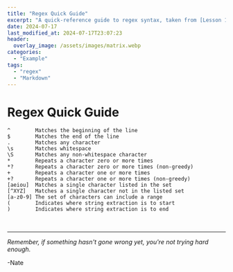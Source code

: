 ```yaml
---
title: "Regex Quick Guide"
excerpt: "A quick-reference guide to regex syntax, taken from [Lesson 12](https://www.py4e.com/lessons/regex) of the Python for Everybody course"
date: 2024-07-17
last_modified_at: 2024-07-17T23:07:23
header:
  overlay_image: /assets/images/matrix.webp
categories:
  - "Example"
tags:
  - "regex"
  - "Markdown"
---
```




# Regex Quick Guide

```regex
^        Matches the beginning of the line
$        Matches the end of the line
.        Matches any character
\s       Matches whitespace
\S       Matches any non-whitespace character
*        Repeats a character zero or more times
*?       Repeats a character zero or more times (non-greedy)
+        Repeats a character one or more times
+?       Repeats a character one or more times (non-greedy)
[aeiou]  Matches a single character listed in the set
[^XYZ]   Matches a single character not in the listed set
[a-z0-9] The set of characters can include a range
(        Indicates where string extraction is to start
)        Indicates where string extraction is to end
```


<br />

___

*Remember, if something hasn't gone wrong yet, you're not trying hard enough.*

-Nate
